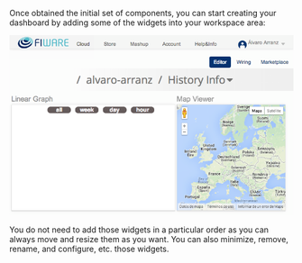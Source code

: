 Once obtained the initial set of components, you can start creating your
dashboard by adding some of the widgets into your workspace area:

[![9](../uploads/2014/11/9.png)](../uploads/2014/11/9.png)

You do not need to add those widgets in a particular order as you can
always move and resize them as you want. You can also minimize, remove,
rename, and configure, etc. those widgets.
